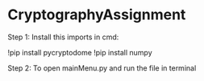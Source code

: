 # CryptographyAssignment

Step 1:
Install this imports in cmd:

!pip install pycryptodome
!pip install numpy

Step 2:
To open mainMenu.py and run the file in terminal
